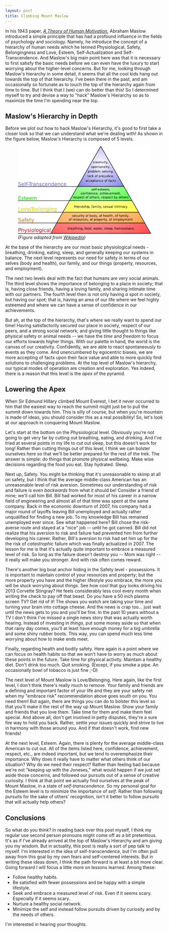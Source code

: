 ```yaml
---
layout: post
title: Climbing Mount Maslow
---
```

In his 1943 paper, *[A Theory of Human Motivation](http://psychclassics.yorku.ca/Maslow/motivation.htm)*, Abraham Maslow introduced a simple principle that has had a profound influence in the fields of psychology and sociology. Namely, he introduce the concept of a hierarchy of human needs which he termed Physiological, Safety, Belongingness and Love, Esteem, Self-Actualization and Self-Transcendence. And Maslow's big main point here was that it is necessary to first satisfy the basic needs before we can even have the luxury to start worrying about the higher-level concerns. But for me, looking through Maslow's hierarchy in some detail, it seems that all the cool kids hang out towards the top of that hierarchy. I've been there in the past, and am occasionally so fortunate as to touch the top of the hierarchy again from time to time. But I think that I (we) can do better than this! So I determined myself to try and devise a way to "hack" Maslow's Hierarchy so as to maximize the time I'm spending near the top.

## Maslow's Hierarchy in Depth

Before we plot out how to hack Maslow's Hierarchy, it's good to first take a closer look so that we can understand what we're dealing with! As shown in the figure below, Maslow's Hierarchy is composed of 5 levels.

<figure>
    <img src='/assets/maslows_hierarchy_of_needs.png' alt='maslows hierarchy' class="centered"/>
    <figcaption><em>(Figure adapted from <a href="http://en.wikipedia.org/wiki/Maslow's_hierarchy_of_needs">Wikipedia</a>)</em></figcaption>
</figure>

At the base of the hierarchy are our most basic physiological needs - breathing, drinking, eating, sleep, and generally keeping our systems in balance. The next level represents our need for safety in terms of our selves (body and health), our family, and our things (property, resources, and employment).

The next two levels deal with the fact that humans are very social animals. The third level shows the importance of belonging to a place in society; that is, having close friends, having a loving family, and sharing intimate time with our partners. The fourth level then is not only having *a* spot in society, but having *our* spot; that is, having an area of our life where we feel highly esteemed and where we can have a sense of confidence in our achievements.

But ah, at the top of the hierarchy, that's where we really want to spend our time! Having satisfactorily secured our place in society, respect of our peers, and a strong social network; and giving little thought to things like physical safety or animal needs -- we have the *time* and *freedom* to focus our efforts towards higher things. With our palette in hand, the world is the canvas of our creativity. Confidently, we are able to react spontaneously to events as they come. And unencumbered by egocentric biases, we are more accepting of facts upon their face value and able to more quickly find solutions to challenging problems. At the top level of Maslow's hierarchy, our typical modes of operation are creation and exploration. Yes indeed, there is a reason that this level is the *apex* of the pyramid. 

## Lowering the Apex

When Sir Edmund Hillary climbed Mount Everest, I bet it never occurred to him that the easiest way to reach the summit might just be to pull the summit down towards him. This is silly of course, but when you're mountain is made of ideas, you should consider this as a real possibility! So, let's look at our approach in conquering Mount Maslow.

Let's start at the bottom on the Physiological level. Obviously you're not going to get very far by cutting out breathing, eating, and drinking. And I've tried at several points in my life to cut out sleep, but this doesn't work for long! Rather than cutting things out of this level, I think we can bolster ourselves here so that we'll be better prepared for the rest of the trek. The answer is simple: do things that promote physical wellbeing. Make wise decisions regarding the food you eat. Stay hydrated. Sleep.

Next up, Safety. You might be thinking that it's unreasonable to skimp at all on safety, but I think that the average middle-class American has an unreasonable level of risk aversion. Sometimes our understanding of risk and failure is even *backwards* from what it should be! Consider a friend of mine; we'll call him Bill. Bill had worked for most of his career in a narrow field of engineering and almost all of that time was spent at the same company. Back in the economic downturn of 2007, his company had a major round of layoffs leaving Bill unemployed and actually rather unqualified for finding a new job. To my knowledge Bill has remained unemployed ever since. See what happened here? Bill chose the risk-averse route and stayed at a "nice" job -- until he got canned. Bill did not realize that his aversion to risk and failure had prevented him from further developing his career. Rather, Bill's aversion to risk had set him up for the the risk of *catastrophic* failure which was finally actualized in 2007. The lesson for me is that it's actually quite important to embrace a measured level of risk. So long as the failure doesn't destroy you -- Mom was right -- it really will make you stronger. And with risk often comes reward.

There's another big boat anchor hiding in the Safety level - possessions. It is important to maintain control of your resources and property; but the more property you have and the higher lifestyle you embrace, the more you will be stuck worrying about *things*. See how cool that guy looks driving his 2013 Corvette Stingray? He feels considerably less cool every month when writing the check to pay off that beast. Do you have a 50 inch plasma screen TV? Get rid of it! The shows you watch are taking your time and turning your brain into cottage cheese. And the news is crap too... just wait until the news gets to you and you'll be fine. In the past 10 years without a TV I don't think I've missed a single news story that was actually worth hearing. Instead of investing in *things*, put some money aside so that when that rainy day comes, you'll at least have enough money for a big umbrella and some shiny rubber boots. This way, you can spend much less time worrying about how to make ends meet.

Finally, regarding health and bodily safety. Here again is a point where we can focus on health habits so that we won't have to worry as much about these points in the future. Take time for physical activity. Maintain a healthy diet. Don't drink too much. Quit smoking. (Except, if you smoke a pipe. An occasionally bowl of tobacco is just fine ;-D)

The next level of Mount Maslow is Love/Belonging. Here again, like the first level, I don't think there's really much to remove. Your family and friends are a defining and important factor of your life and they are your safety net when my "embrace risk" recommendation above goes south on you. You need them! But again, there are things you can do to bolster this level so that you'll make it the rest of the way up Mount Maslow. Show your family and friends that you love them. Take time for them and make them feel special. And above all, don't get involved in petty disputes, they're a sure fire way to hold you back. Rather, settle your issues quickly and strive to live in harmony with those around you. And if that doesn't work, find new friends!

At the next level, Esteem. Again, there is plenty for the average middle-class American to cut out. All of the items listed here, confidence, achievement, respect, etc., are indeed important, but we tend to overemphasize their importance. Why does it really have to matter what others think of our situation? Why do we need their respect? Rather than feeling bad because we're not "keeping up with the Joneses," what would happen if we just set aside those concerns, and followed our pursuits out of a sense of creative curiosity. I think at that point we actually find ourselves at the peak of Mount Maslow, in a state of *self-transcendence*. So my personal goal for the Esteem level is to minimize the importance of *self*. Rather than following pursuits for the sake of others' recognition, isn't it better to follow pursuits that will actually help others?

## Conclusions

So what do you think? In reading back over this post myself, I think my regular use second person pronouns might come off as a bit pretentious. It's as if I've already arrived at the top of Maslow's Hierarchy and am giving *you* my wisdom. But in actuality, this post is really a sort of pep talk to myself. I'm interested in the idea of self-transcendence, but I'm often pull away from this goal by my own fears and self-centered interests. But in writing these ideas down, I think the path forward is at least a bit more clear. Going forward I will focus a little more on lessons learned. Among these:

* Follow healthy habits.
* Be satisfied with fewer possessions and be happy with a simple lifestyle.
* Seek and embrace a measured level of risk. Even if it seems scary. Especially if it seems scary.
* Nurture a healthy social network.
* Minimize the self and instead follow pursuits driven by curiosity and by the needs of others.

I'm interested in hearing your thoughts.





